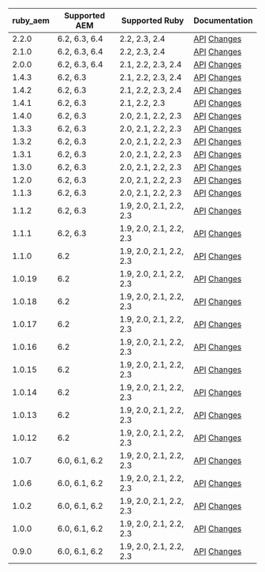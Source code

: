 | ruby_aem | Supported AEM | Supported Ruby | Documentation |
|----------|---------------|----------------|---------------|
| 2.2.0    | 6.2, 6.3, 6.4          | 2.2, 2.3, 2.4      | [API](https://shinesolutions.github.io/ruby_aem/api/2.2.0/index.html) [Changes](https://github.com/shinesolutions/ruby_aem/blob/master/CHANGELOG.md#220) |
| 2.1.0    | 6.2, 6.3, 6.4          | 2.2, 2.3, 2.4      | [API](https://shinesolutions.github.io/ruby_aem/api/2.1.0/index.html) [Changes](https://github.com/shinesolutions/ruby_aem/blob/master/CHANGELOG.md#210) |
| 2.0.0    | 6.2, 6.3, 6.4          | 2.1, 2.2, 2.3, 2.4      | [API](https://shinesolutions.github.io/ruby_aem/api/1.4.1/index.html) [Changes](https://github.com/shinesolutions/ruby_aem/blob/master/CHANGELOG.md#200) |
| 1.4.3    | 6.2, 6.3               | 2.1, 2.2, 2.3, 2.4      | [API](https://shinesolutions.github.io/ruby_aem/api/1.4.3/index.html) [Changes](https://github.com/shinesolutions/ruby_aem/blob/master/CHANGELOG.md#143) |
| 1.4.2    | 6.2, 6.3               | 2.1, 2.2, 2.3, 2.4      | [API](https://shinesolutions.github.io/ruby_aem/api/1.4.2/index.html) [Changes](https://github.com/shinesolutions/ruby_aem/blob/master/CHANGELOG.md#142) |
| 1.4.1    | 6.2, 6.3               | 2.1, 2.2, 2.3           | [API](https://shinesolutions.github.io/ruby_aem/api/1.4.1/index.html) [Changes](https://github.com/shinesolutions/ruby_aem/blob/master/CHANGELOG.md#141) |
| 1.4.0    | 6.2, 6.3               | 2.0, 2.1, 2.2, 2.3      | [API](https://shinesolutions.github.io/ruby_aem/api/1.4.0/index.html) [Changes](https://github.com/shinesolutions/ruby_aem/blob/master/CHANGELOG.md#140) |
| 1.3.3    | 6.2, 6.3               | 2.0, 2.1, 2.2, 2.3      | [API](https://shinesolutions.github.io/ruby_aem/api/1.3.3/index.html) [Changes](https://github.com/shinesolutions/ruby_aem/blob/master/CHANGELOG.md#133) |
| 1.3.2    | 6.2, 6.3               | 2.0, 2.1, 2.2, 2.3      | [API](https://shinesolutions.github.io/ruby_aem/api/1.3.2/index.html) [Changes](https://github.com/shinesolutions/ruby_aem/blob/master/CHANGELOG.md#132) |
| 1.3.1    | 6.2, 6.3               | 2.0, 2.1, 2.2, 2.3      | [API](https://shinesolutions.github.io/ruby_aem/api/1.3.1/index.html) [Changes](https://github.com/shinesolutions/ruby_aem/blob/master/CHANGELOG.md#131) |
| 1.3.0    | 6.2, 6.3               | 2.0, 2.1, 2.2, 2.3      | [API](https://shinesolutions.github.io/ruby_aem/api/1.3.0/index.html) [Changes](https://github.com/shinesolutions/ruby_aem/blob/master/CHANGELOG.md#130) |
| 1.2.0    | 6.2, 6.3               | 2.0, 2.1, 2.2, 2.3      | [API](https://shinesolutions.github.io/ruby_aem/api/1.2.0/index.html) [Changes](https://github.com/shinesolutions/ruby_aem/blob/master/CHANGELOG.md#120) |
| 1.1.3    | 6.2, 6.3               | 2.0, 2.1, 2.2, 2.3      | [API](https://shinesolutions.github.io/ruby_aem/api/1.1.3/index.html) [Changes](https://github.com/shinesolutions/ruby_aem/blob/master/CHANGELOG.md#113) |
| 1.1.2    | 6.2, 6.3               | 1.9, 2.0, 2.1, 2.2, 2.3 | [API](https://shinesolutions.github.io/ruby_aem/api/1.1.2/index.html) [Changes](https://github.com/shinesolutions/ruby_aem/blob/master/CHANGELOG.md#112) |
| 1.1.1    | 6.2, 6.3               | 1.9, 2.0, 2.1, 2.2, 2.3 | [API](https://shinesolutions.github.io/ruby_aem/api/1.1.1/index.html) [Changes](https://github.com/shinesolutions/ruby_aem/blob/master/CHANGELOG.md#111) |
| 1.1.0    | 6.2                    | 1.9, 2.0, 2.1, 2.2, 2.3 | [API](https://shinesolutions.github.io/ruby_aem/api/1.1.0/index.html) [Changes](https://github.com/shinesolutions/ruby_aem/blob/master/CHANGELOG.md#110) |
| 1.0.19   | 6.2                    | 1.9, 2.0, 2.1, 2.2, 2.3 | [API](https://shinesolutions.github.io/ruby_aem/api/1.0.19/index.html) [Changes](https://github.com/shinesolutions/ruby_aem/blob/master/CHANGELOG.md#1019) |
| 1.0.18   | 6.2                    | 1.9, 2.0, 2.1, 2.2, 2.3 | [API](https://shinesolutions.github.io/ruby_aem/api/1.0.18/index.html) [Changes](https://github.com/shinesolutions/ruby_aem/blob/master/CHANGELOG.md#1018) |
| 1.0.17   | 6.2                    | 1.9, 2.0, 2.1, 2.2, 2.3 | [API](https://shinesolutions.github.io/ruby_aem/api/1.0.17/index.html) [Changes](https://github.com/shinesolutions/ruby_aem/blob/master/CHANGELOG.md#1017) |
| 1.0.16   | 6.2                    | 1.9, 2.0, 2.1, 2.2, 2.3 | [API](https://shinesolutions.github.io/ruby_aem/api/1.0.16/index.html) [Changes](https://github.com/shinesolutions/ruby_aem/blob/master/CHANGELOG.md#1016) |
| 1.0.15   | 6.2                    | 1.9, 2.0, 2.1, 2.2, 2.3 | [API](https://shinesolutions.github.io/ruby_aem/api/1.0.15/index.html) [Changes](https://github.com/shinesolutions/ruby_aem/blob/master/CHANGELOG.md#1015) |
| 1.0.14   | 6.2                    | 1.9, 2.0, 2.1, 2.2, 2.3 | [API](https://shinesolutions.github.io/ruby_aem/api/1.0.14/index.html) [Changes](https://github.com/shinesolutions/ruby_aem/blob/master/CHANGELOG.md#1014) |
| 1.0.13   | 6.2                    | 1.9, 2.0, 2.1, 2.2, 2.3 | [API](https://shinesolutions.github.io/ruby_aem/api/1.0.13/index.html) [Changes](https://github.com/shinesolutions/ruby_aem/blob/master/CHANGELOG.md#1013) |
| 1.0.12   | 6.2                    | 1.9, 2.0, 2.1, 2.2, 2.3 | [API](https://shinesolutions.github.io/ruby_aem/api/1.0.12/index.html) [Changes](https://github.com/shinesolutions/ruby_aem/blob/master/CHANGELOG.md#1012) |
| 1.0.7    | 6.0, 6.1, 6.2          | 1.9, 2.0, 2.1, 2.2, 2.3 | [API](https://shinesolutions.github.io/ruby_aem/api/1.0.7/index.html) [Changes](https://github.com/shinesolutions/ruby_aem/blob/master/CHANGELOG.md#107) |
| 1.0.6    | 6.0, 6.1, 6.2          | 1.9, 2.0, 2.1, 2.2, 2.3 | [API](https://shinesolutions.github.io/ruby_aem/api/1.0.6/index.html) [Changes](https://github.com/shinesolutions/ruby_aem/blob/master/CHANGELOG.md#106) |
| 1.0.2    | 6.0, 6.1, 6.2          | 1.9, 2.0, 2.1, 2.2, 2.3 | [API](https://shinesolutions.github.io/ruby_aem/api/1.0.2/index.html) [Changes](https://github.com/shinesolutions/ruby_aem/blob/master/CHANGELOG.md#102) |
| 1.0.0    | 6.0, 6.1, 6.2          | 1.9, 2.0, 2.1, 2.2, 2.3 | [API](https://shinesolutions.github.io/ruby_aem/api/1.0.0/index.html) [Changes](https://github.com/shinesolutions/ruby_aem/blob/master/CHANGELOG.md#100) |
| 0.9.0    | 6.0, 6.1, 6.2          | 1.9, 2.0, 2.1, 2.2, 2.3 | [API](https://shinesolutions.github.io/ruby_aem/api/0.9.0/index.html) [Changes](https://github.com/shinesolutions/ruby_aem/blob/master/CHANGELOG.md#090) |
